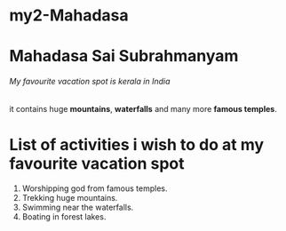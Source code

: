 # my2-Mahadasa

# Mahadasa Sai Subrahmanyam
###### My favourite vacation spot is kerala in India

it contains huge **mountains**, **waterfalls** and many more __famous temples__.

# List of activities i wish to do at my favourite vacation spot

1. Worshipping god from famous temples.
2. Trekking huge mountains.
3. Swimming near the waterfalls.
4. Boating in forest lakes.
